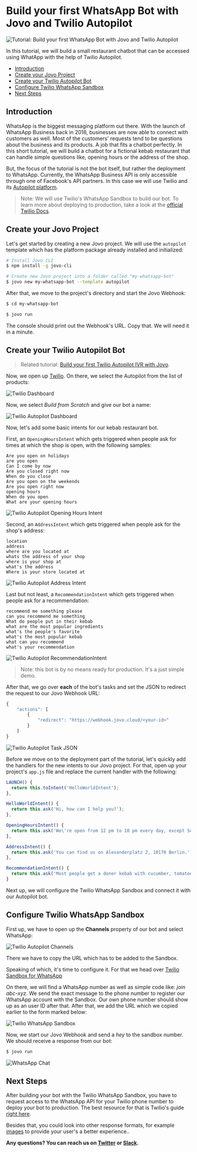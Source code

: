 # Build your first WhatsApp Bot with Jovo and Twilio Autopilot

![Tutorial: Build your first WhatsApp Bot with Jovo and Twilio Autopilot](./img/whatsapp-bots-jovo-twilio.jpg "WhatsApp Hello World Tutorial by Kaan Kilic")

In this tutorial, we will build a small restaurant chatbot that can be accessed using WhatApp with the help of Twilio Autopilot.

* [Introduction](#introduction)
* [Create your Jovo Project](#create-your-jovo-project)
* [Create your Twilio Autopilot Bot](#create-your-twilio-autopilot-bot)
* [Configure Twilio WhatsApp Sandbox](#configure-twilio-whatsapp-sandbox)
* [Next Steps](#next-steps)

## Introduction

WhatsApp is the biggest messaging platform out there. With the launch of WhatsApp Business back in 2018, businesses are now able to connect with customers as well. Most of the customers' requests tend to be questions about the business and its products. A job that fits a chatbot perfectly. In this short tutorial, we will build a chatbot for a fictional kebab restaurant that can handle simple questions like, opening hours or the address of the shop.

But, the focus of the tutorial is not the bot itself, but rather the deployment to WhatsApp. Currently, the WhatsApp Business API is only accessible through one of Facebook's API partners. In this case we will use Twilio and its [Autopilot platform](https://www.jovo.tech/marketplace/jovo-platform-twilioautopilot).

> Note: We will use Twilio's WhatsApp Sandbox to build our bot. To learn more about deploying to production, take a look at the [official Twilio Docs](https://www.twilio.com/whatsapp/request-access).

## Create your Jovo Project 

Let's get started by creating a new Jovo project. We will use the `autopilot` template which has the platform package already installed and initialized:

```sh
# Install Jovo CLI
$ npm install -g jovo-cli

# Create new Jovo project into a folder called "my-whatsapp-bot"
$ jovo new my-whatsapp-bot --template autopilot
```

After that, we move to the project's directory and start the Jovo Webhook:

```sh
$ cd my-whatsapp-bot

$ jovo run
```

The console should print out the Webhook's URL. Copy that. We will need it in a minute.

## Create your Twilio Autopilot Bot

> Related tutorial: [Build your first Twilio Autopilot IVR with Jovo](https://www.jovo.tech/tutorials/twilio-autopilot-hello-world).

Now, we open up [Twilio](https://www.twilio.com/console). On there, we select the Autopilot from the list of products:

![Twilio Dashboard](img/twilio-dashboard.png)

Now, we select *Build from Scratch* and give our bot a name:

![Twilio Autopilot Dashboard](img/twilio-autopilot-dashboard.png)

Now, let's add some basic intents for our kebab restaurant bot.

First, an `OpeningHoursIntent` which gets triggered when people ask for times at which the shop is open, with the following samples:

```
Are you open on holidays
are you open
Can I come by now
Are you closed right now
When do you close
Are you open on the weekends
Are you open right now
opening hours
When do you open
What are your opening hours
```

![Twilio Autopilot Opening Hours Intent](img/autopilot-openinghoursintent.png)

Second, an `AddressIntent` which gets triggered when people ask for the shop's address:

```
location
address
where are you located at
whats the address of your shop
where is your shop at
what's the address
Where is your store located at
```

![Twilio Autopilot Address Intent](img/autopilot-addressintent.png)

Last but not least, a `RecommendationIntent` which gets triggered when people ask for a recommendation:

```
recommend me something please
can you recommend me something
What do people put in their kebab
what are the most popular ingredients
what's the people's favorite
what's the most popular kebab
what can you recommend
what's your recommendation
```

![Twilio Autopilot RecommendationIntent](img/autopilot-recommendationintent.png)

> Note: this bot is by no means ready for production. It's a just simple demo.

After that, we go over **each** of the bot's tasks and set the JSON to redirect the request to our Jovo Webhook URL:

```js
{
	"actions": [
		{
			"redirect": "https://webhook.jovo.cloud/<your-id>"
		}
	]
}
```

![Twilio Autopilot Task JSON](img/autopilot-task-json.png)

Before we move on to the deployment part of the tutorial, let's quickly add the handlers for the new intents to our Jovo project. For that, open up your project's `app.js` file and replace the current handler with the following:

```js
LAUNCH() {
  return this.toIntent('HelloWorldIntent');
},

HelloWorldIntent() {
  return this.ask('Hi, how can I help you?');
},

OpeningHoursIntent() {
  return this.ask('We\'re open from 12 pm to 10 pm every day, except Sundays where we are open from 12 pm to 4 pm only.');
},

AddressIntent() {
  return this.ask('You can find us on Alexanderplatz 2, 10178 Berlin.');
},

RecommendationIntent() {
  return this.ask('Most people get a doner kebab with cucumber, tomatoes, lettuce, onion, red cabbage, peperoni, goat cheese, and yogurt sauce on top.');
}
```

Next up, we will configure the Twilio WhatsApp Sandbox and connect it with our Autopilot bot.

## Configure Twilio WhatsApp Sandbox

First up, we have to open up the **Channels** property of our bot and select WhatsApp:

![Twilio Autopilot Channels](img/autopilot-channels.png)

There we have to copy the URL which has to be added to the Sandbox.

Speaking of which, it's time to configure it. For that we head over [Twilio Sandbox for WhatsApp](https://www.twilio.com/console/sms/whatsapp/sandbox)

On there, we will find a WhatsApp number as well as simple code like: *join abc-xyz*. We send the exact message to the phone number to register our WhatsApp account with the Sandbox. Our own phone number should show up as an user ID after that. After that, we add the URL which we copied earlier to the form marked below:

![Twilio WhatsApp Sandbox](img/twilio-whatsapp-sandbox.png)

Now, we start our Jovo Webhook and send a *hey* to the sandbox number. We should receive a response from our bot:

```sh
$ jovo run
```

![WhatsApp Chat](img/whatsapp-chat.png)

## Next Steps

After building your bot with the Twilio WhatsApp Sandbox, you have to request access to the WhatsApp API for your Twilio phone number to deploy your bot to production. The best resource for that is Twilio's guide [right here](https://www.twilio.com/whatsapp/request-access).

Besides that, you could look into other response formats, for example [images](https://www.jovo.tech/marketplace/jovo-platform-twilioautopilot#visual-output---show-action) to provide your user's a better experience..

**Any questions? You can reach us on [Twitter](https://twitter.com/jovotech) or [Slack](https://www.jovo.tech/slack).**

<!--[metadata]: { "description": "Learn how to get a bot running on WhatsApp using Twilio Autopilot and Jovo", "author": "kaan-kilic", "tags": "Twilio Autopilot, Getting Started, WhatsApp", "og-image": "https://www.jovo.tech/img/tutorials/whatsapp-getting-started/whatsapp-bots-jovo-twilio.jpg"  }-->

